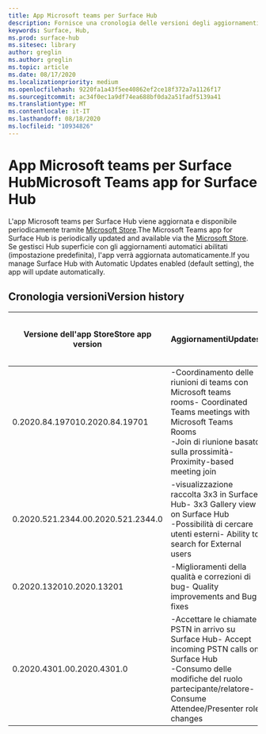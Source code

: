 ```yaml
---
title: App Microsoft teams per Surface Hub
description: Fornisce una cronologia delle versioni degli aggiornamenti per l'app Microsoft teams per Surface Hub
keywords: Surface, Hub,
ms.prod: surface-hub
ms.sitesec: library
author: greglin
ms.author: greglin
ms.topic: article
ms.date: 08/17/2020
ms.localizationpriority: medium
ms.openlocfilehash: 9220fa1a43f5ee40862ef2ce18f372a7a1126f17
ms.sourcegitcommit: ac34f0ec1a9df74ea688bf0da2a51fadf5139a41
ms.translationtype: MT
ms.contentlocale: it-IT
ms.lasthandoff: 08/18/2020
ms.locfileid: "10934826"
---
```

# <span data-ttu-id="ea335-104">App Microsoft teams per Surface Hub</span><span class="sxs-lookup"><span data-stu-id="ea335-104">Microsoft Teams app for Surface Hub</span></span> 

<span data-ttu-id="ea335-105">L'app Microsoft teams per Surface Hub viene aggiornata e disponibile periodicamente tramite [Microsoft Store](https://www.microsoft.com/store/apps/windows).</span><span class="sxs-lookup"><span data-stu-id="ea335-105">The Microsoft Teams app for Surface Hub is periodically updated and available via the [Microsoft Store](https://www.microsoft.com/store/apps/windows).</span></span> <span data-ttu-id="ea335-106">Se gestisci Hub superficie con gli aggiornamenti automatici abilitati (impostazione predefinita), l'app verrà aggiornata automaticamente.</span><span class="sxs-lookup"><span data-stu-id="ea335-106">If you manage Surface Hub with Automatic Updates enabled (default setting), the app will update automatically.</span></span>
 

## <span data-ttu-id="ea335-107">Cronologia versioni</span><span class="sxs-lookup"><span data-stu-id="ea335-107">Version history</span></span>
| <span data-ttu-id="ea335-108">Versione dell'app Store</span><span class="sxs-lookup"><span data-stu-id="ea335-108">Store app version</span></span> | <span data-ttu-id="ea335-109">Aggiornamenti</span><span class="sxs-lookup"><span data-stu-id="ea335-109">Updates</span></span>                                                                                         | <span data-ttu-id="ea335-110">Pubblicato in Microsoft Store</span><span class="sxs-lookup"><span data-stu-id="ea335-110">Published to Microsoft Store</span></span> |
| --------------------- | --------------------------------------------------------------------------------------------------- | -------------------------------- |
| <span data-ttu-id="ea335-111">0.2020.84.19701</span><span class="sxs-lookup"><span data-stu-id="ea335-111">0.2020.84.19701</span></span>       | <span data-ttu-id="ea335-112">-Coordinamento delle riunioni di teams con Microsoft teams rooms</span><span class="sxs-lookup"><span data-stu-id="ea335-112">- Coordinated Teams meetings with Microsoft Teams Rooms</span></span> <br> <span data-ttu-id="ea335-113">-Join di riunione basato sulla prossimità</span><span class="sxs-lookup"><span data-stu-id="ea335-113">- Proximity-based meeting join</span></span>                            | <span data-ttu-id="ea335-114">12 agosto 2020</span><span class="sxs-lookup"><span data-stu-id="ea335-114">August 12, 2020</span></span><br>            |
| <span data-ttu-id="ea335-115">0.2020.521.2344.0</span><span class="sxs-lookup"><span data-stu-id="ea335-115">0.2020.521.2344.0</span></span>     | <span data-ttu-id="ea335-116">-visualizzazione raccolta 3x3 in Surface Hub</span><span class="sxs-lookup"><span data-stu-id="ea335-116">- 3x3 Gallery view on Surface Hub</span></span><br><span data-ttu-id="ea335-117">-Possibilità di cercare utenti esterni</span><span class="sxs-lookup"><span data-stu-id="ea335-117">- Ability to search for External users</span></span>                         | <span data-ttu-id="ea335-118">10 giugno 2020</span><span class="sxs-lookup"><span data-stu-id="ea335-118">June 10, 2020</span></span><br>            |
| <span data-ttu-id="ea335-119">0.2020.13201</span><span class="sxs-lookup"><span data-stu-id="ea335-119">0.2020.13201</span></span>          | <span data-ttu-id="ea335-120">-Miglioramenti della qualità e correzioni di bug</span><span class="sxs-lookup"><span data-stu-id="ea335-120">- Quality improvements and Bug fixes</span></span>                                                                | <span data-ttu-id="ea335-121">1 giugno 2020</span><span class="sxs-lookup"><span data-stu-id="ea335-121">June 1, 2020</span></span><br>          |
| <span data-ttu-id="ea335-122">0.2020.4301.0</span><span class="sxs-lookup"><span data-stu-id="ea335-122">0.2020.4301.0</span></span>         | <span data-ttu-id="ea335-123">-Accettare le chiamate PSTN in arrivo su Surface Hub</span><span class="sxs-lookup"><span data-stu-id="ea335-123">- Accept incoming PSTN calls on Surface Hub</span></span><br><span data-ttu-id="ea335-124">-Consumo delle modifiche del ruolo partecipante/relatore</span><span class="sxs-lookup"><span data-stu-id="ea335-124">- Consume Attendee/Presenter role changes</span></span>            | <span data-ttu-id="ea335-125">21 maggio 2020</span><span class="sxs-lookup"><span data-stu-id="ea335-125">May 21, 2020</span></span>                     |
